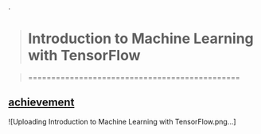 .

> # Introduction to Machine Learning with TensorFlow

> ==============================================

## [achievement](https://confirm.udacity.com/7HAPG67K)


![Uploading Introduction to Machine Learning with TensorFlow.png…]
